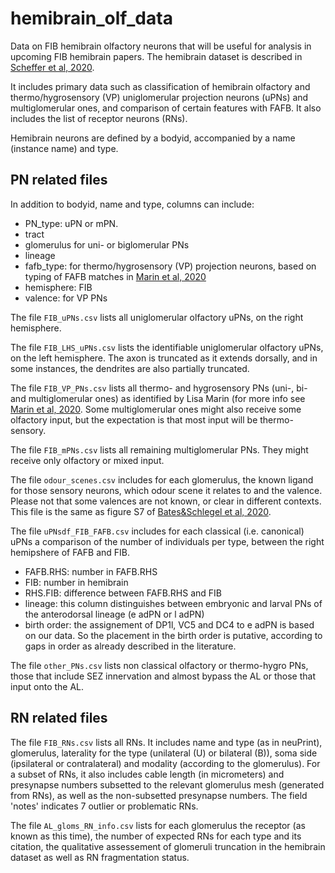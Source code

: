 # hemibrain_olf_data
Data on FIB hemibrain olfactory neurons that will be useful for analysis in upcoming FIB hemibrain papers. The hemibrain dataset is described in [Scheffer et al, 2020](https://doi.org/10.7554/eLife.57443).

It includes primary data such as classification of hemibrain olfactory and thermo/hygrosensory (VP) uniglomerular projection neurons (uPNs) and multiglomerular ones, and comparison of certain features with FAFB. It also includes the list of receptor neurons (RNs). 

Hemibrain neurons are defined by a bodyid, accompanied by a name (instance name) and type.

## PN related files
In addition to bodyid, name and type, columns can include:

* PN_type: uPN or mPN.
* tract
* glomerulus for uni- or biglomerular PNs
* lineage
* fafb_type: for thermo/hygrosensory (VP) projection neurons, based on typing of FAFB matches in [Marin et al, 2020](https://doi.org/10.1016/j.cub.2020.06.028)
* hemisphere: FIB
* valence: for VP PNs

The file `FIB_uPNs.csv` lists all uniglomerular olfactory uPNs, on the right hemisphere. 

The file `FIB_LHS_uPNs.csv` lists the identifiable uniglomerular olfactory uPNs, on the left hemisphere. The axon is truncated as it extends dorsally, and in some instances, the dendrites are also partially truncated.

The file `FIB_VP_PNs.csv` lists all thermo- and hygrosensory PNs (uni-, bi- and multiglomerular ones) as identified by Lisa Marin (for more info see [Marin et al, 2020](https://doi.org/10.1016/j.cub.2020.06.028). Some multiglomerular ones might also receive some olfactory input, but the expectation is that most input will be thermo-sensory. 

The file `FIB_mPNs.csv` lists all remaining multiglomerular PNs. They might receive only olfactory or mixed input.

The file `odour_scenes.csv` includes for each glomerulus, the known ligand for those sensory neurons, which odour scene it relates to and the valence. Please not that some valences are not known, or clear in different contexts. This file is the same as figure S7 of [Bates&Schlegel et al, 2020](https://doi.org/10.1016/j.cub.2020.06.042).

The file `uPNsdf_FIB_FAFB.csv` includes for each classical (i.e. canonical) uPNs a comparison of the number of individuals per type, between the right hemipshere of FAFB and FIB.
* FAFB.RHS: number in FAFB.RHS
* FIB: number in hemibrain
* RHS.FIB: difference between FAFB.RHS and FIB
* lineage: this column distinguishes between embryonic and larval PNs of the anterodorsal lineage (e adPN or l adPN)
* birth order: the assignement of DP1l, VC5 and DC4 to e adPN is based on our data. So the placement in the birth order is putative, according to gaps in order as already described in the literature.

The file `other_PNs.csv` lists non classical olfactory or thermo-hygro PNs, those that include SEZ innervation and almost bypass the AL or those that input onto the AL.

## RN related files
The file `FIB_RNs.csv` lists all RNs. It includes name and type (as in neuPrint), glomerulus, laterality for the type (unilateral (U) or bilateral (B)), soma side (ipsilateral or contralateral) and modality (according to the glomerulus). For a subset of RNs, it also includes cable length (in micrometers) and presynapse numbers subsetted to the relevant glomerulus mesh (generated from RNs), as well as the non-subsetted presynapse numbers. 
The field 'notes' indicates 7 outlier or problematic RNs.

The file `AL_gloms_RN_info.csv` lists for each glomerulus the receptor (as known as this time), the number of expected RNs for each type and its citation, the qualitative assessement of glomeruli truncation in the hemibrain dataset as well as RN fragmentation status.
